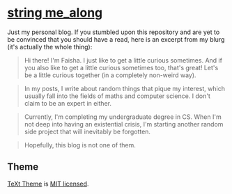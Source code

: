 # [string me_along](https://faishasj.github.io)

Just my personal blog. If you stumbled upon this repository and are yet to be convinced that you should have a read, here is an excerpt from my blurg (it's actually the whole thing):

> Hi there! I'm Faisha. I just like to get a little curious sometimes. And if you also like to get a little curious sometimes too, that's great! Let's be a little curious together (in a completely non-weird way). 

>In my posts, I write about random things that pique my interest, which usually fall into the fields of maths and computer science. I don't claim to be an expert in either.

>Currently, I'm completing my undergraduate degree in CS. When I'm not deep into having an existential crisis, I'm starting another random side project that will inevitably be forgotten. 

>Hopefully, this blog is not one of them.

## Theme

[TeXt Theme](https://github.com/kitian616/jekyll-TeXt-theme) is [MIT licensed](https://github.com/kitian616/jekyll-TeXt-theme/blob/master/LICENSE).